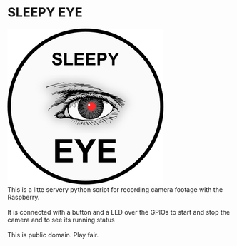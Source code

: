 <h1>SLEEPY EYE</h1>
<img src="logo.png">
<br/>
This is a litte servery python script for recording camera footage with the Raspberry.
<br/><br/>
It is connected with a button and a LED over the GPIOs to start and stop the camera and to see its running status<br/>
<br/>
This is public domain. Play fair.
